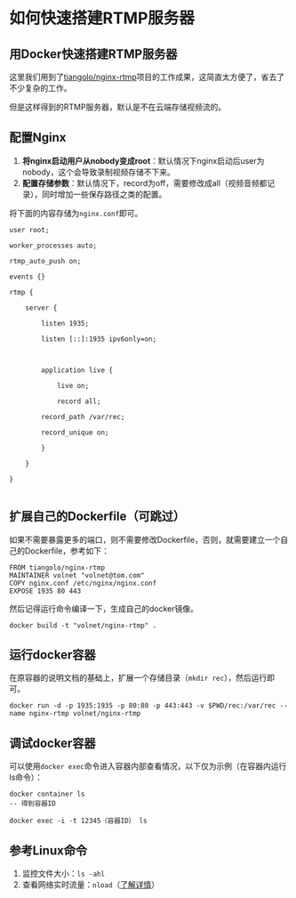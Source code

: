如何快速搭建RTMP服务器
==================================

用Docker快速搭建RTMP服务器
----------------------------------

这里我们用到了[tiangolo/nginx-rtmp](https://hub.docker.com/r/tiangolo/nginx-rtmp)项目的工作成果，这简直太方便了，省去了不少复杂的工作。

但是这样得到的RTMP服务器，默认是不在云端存储视频流的。

配置Nginx
----------------------------------

1. **将nginx启动用户从nobody变成root**：默认情况下nginx启动后user为nobody，这个会导致录制视频存储不下来。
2. **配置存储参数**：默认情况下，record为off，需要修改成all（视频音频都记录），同时增加一些保存路径之类的配置。

将下面的内容存储为`nginx.conf`即可。

```
user root;

worker_processes auto;

rtmp_auto_push on;

events {}

rtmp {

    server {

        listen 1935;

        listen [::]:1935 ipv6only=on;    



        application live {

            live on;

            record all;

	    record_path /var/rec;

	    record_unique on;

        }

    }

}


```

扩展自己的Dockerfile（可跳过）
----------------------------------

如果不需要暴露更多的端口，则不需要修改Dockerfile，否则，就需要建立一个自己的Dockerfile，参考如下：

```
FROM tiangolo/nginx-rtmp
MAINTAINER volnet "volnet@tom.com"
COPY nginx.conf /etc/nginx/nginx.conf
EXPOSE 1935 80 443
```

然后记得运行命令编译一下，生成自己的docker镜像。

```
docker build -t "volnet/nginx-rtmp" .
```

运行docker容器
----------------------------------

在原容器的说明文档的基础上，扩展一个存储目录（`mkdir rec`），然后运行即可。

```
docker run -d -p 1935:1935 -p 80:80 -p 443:443 -v $PWD/rec:/var/rec --name nginx-rtmp volnet/nginx-rtmp
```

调试docker容器
----------------------------------

可以使用`docker exec`命令进入容器内部查看情况，以下仅为示例（在容器内运行ls命令）：

```
docker container ls
-- 得到容器ID

docker exec -i -t 12345（容器ID） ls
```

参考Linux命令
----------------------------------

1. 监控文件大小：`ls -ahl`
2. 查看网络实时流量：`nload`（[了解详情]((https://vircloud.net/linux/netmo-vnstat.html))）